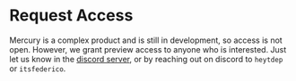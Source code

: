 # Request Access

Mercury is a complex product and is still in development, so access is not open. However,
we grant preview access to anyone who is interested. Just let us know in the [discord server](), or
by reaching out on discord to `heytdep` or `itsfederico`.
